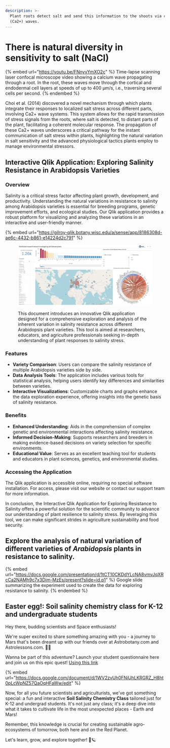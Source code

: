 ```yaml
---
description: >-
  Plant roots detect salt and send this information to the shoots via calcium
  (Ca2+) waves.
---
```


# There is natural diversity in sensitivity to salt (NaCl)

{% embed url="https://youtu.be/FNnyvYmXO2c" %}
Time-lapse scanning laser confocal microscope video showing a calcium wave propagating through a root. In the root, these waves move through the cortical and endodermal cell layers at speeds of up to 400 µm/s, i.e., traversing several cells per second.
{% endembed %}



Choi et al. (2014) discovered a novel mechanism through which plants integrate their responses to localized salt stress across different parts, involving Ca2+ wave systems. This system allows for the rapid transmission of stress signals from the roots, where salt is detected, to distant parts of the plant, facilitating a coherent molecular response. The propagation of these Ca2+ waves underscores a critical pathway for the instant communication of salt stress within plants, highlighting the natural variation in salt sensitivity and the advanced physiological tactics plants employ to manage environmental stressors.



## Interactive Qlik Application: Exploring Salinity Resistance in Arabidopsis Varieties

### Overview

Salinity is a critical stress factor affecting plant growth, development, and productivity. Understanding the natural variations in resistance to salinity among Arabidopsis varieties is essential for breeding programs, genetic improvement efforts, and ecological studies. Our Qlik application provides a robust platform for visualizing and analyzing these variations in an interactive and user-friendly manner.

{% embed url="https://gilroy-qlik.botany.wisc.edu/a/sense/app/8186308d-ae6c-4432-b861-e14224d2c791" %}

<figure><img src="../.gitbook/assets/image (14) (1) (1).png" alt=""><figcaption><p>This document introduces an innovative Qlik application designed for a comprehensive exploration and analysis of the inherent variation in salinity resistance across different Arabidopsis plant varieties. This tool is aimed at researchers, educators, and agriculture professionals seeking in-depth understanding of plant responses to salinity stress.</p></figcaption></figure>

### Features

* **Variety Comparison**: Users can compare the salinity resistance of multiple Arabidopsis varieties side by side.
* **Data Analysis Tools**: The application includes various tools for statistical analysis, helping users identify key differences and similarities between varieties.
* **Interactive Visualizations**: Customizable charts and graphs enhance the data exploration experience, offering insights into the genetic basis of salinity resistance.



### Benefits

* **Enhanced Understanding**: Aids in the comprehension of complex genetic and environmental interactions affecting salinity resistance.
* **Informed Decision-Making**: Supports researchers and breeders in making evidence-based decisions on variety selection for specific environments.
* **Educational Value**: Serves as an excellent teaching tool for students and educators in plant sciences, genetics, and environmental studies.

### Accessing the Application

The Qlik application is accessible online, requiring no special software installation. For access, please visit our website or contact our support team for more information.

In conclusion, the Interactive Qlik Application for Exploring Resistance to Salinity offers a powerful solution for the scientific community to advance our understanding of plant resilience to salinity stress. By leveraging this tool, we can make significant strides in agriculture sustainability and food security.



## Explore the analysis of natural variation of different varieties of _Arabidopsis_ plants in resistance to salinity. <a href="#h.b8tv80yct8vu_l" id="h.b8tv80yct8vu_l"></a>

{% embed url="https://docs.google.com/presentation/d/1tCT10CKDdYLcNA8vmvJqXRcCa2NAMh9c7x3Dim-MzEs/present?slide=id.p1" %}
Google slide summarizing the experiment used to create the data for exploring resistance to salinity.
{% endembed %}

## Easter egg!: Soil salinity chemistry class for K-12 and undergraduate students <a href="#h.f3uaja2xugep_l" id="h.f3uaja2xugep_l"></a>

Hey there, budding scientists and Space enthusiasts!

We're super excited to share something amazing with you - a journey to Mars that's been dreamt up with our friends over at Astrobotany.com and Astrolessons.com. 🚀🌿

Wanna be part of this adventure? Launch your student questionnaire here and join us on this epic quest! [Using this link](https://docs.google.com/document/d/1WV2zvUh0FNiUhLKRGRZ\_H8ht0pLcWpNZ57QaOqHFaWw/edit)

{% embed url="https://docs.google.com/document/d/1WV2zvUh0FNiUhLKRGRZ_H8ht0pLcWpNZ57QaOqHFaWw/edit" %}

Now, for all you future scientists and agriculturists, we've got something special: a fun and interactive **Soil Salinity Chemistry Class** tailored just for K-12 and undergrad students. It's not just any class; it's a deep dive into what it takes to cultivate life in the most unexpected places - Earth and Mars!

Remember, this knowledge is crucial for creating sustainable agro-ecosystems of tomorrow, both here and on the Red Planet.

Let's learn, grow, and explore together! 🌱🪐

<figure><img src="https://lh3.googleusercontent.com/proxy/SFP3tSM9750tWvh3JaAeZRP3LY9wECYQVMWh4UQwO1BfErajJqVAY41ssgIWEnEN4SmLKHJF8r6W0DJE5Iabsmau-oSmT4Y2elnlKUIywW0m1vqwJDJZtjTPFn4D-AiTn0vxxYTJdaJpecTvUTh2qjgn61y8tknjcdmERxye4yoJ_5q9FpKWuY-AI3LIWnVEo7CnuEaN3A" alt=""><figcaption></figcaption></figure>

#### &#x20; <a href="#h.s_quqa2v_w3ldf_l" id="h.s_quqa2v_w3ldf_l"></a>
